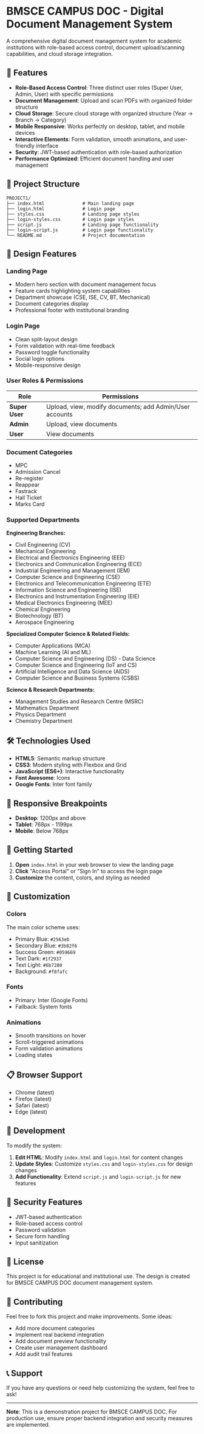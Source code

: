 # BMSCE CAMPUS DOC - Digital Document Management System

A comprehensive digital document management system for academic institutions with role-based access control, document upload/scanning capabilities, and cloud storage integration.

## 🚀 Features

- **Role-Based Access Control**: Three distinct user roles (Super User, Admin, User) with specific permissions
- **Document Management**: Upload and scan PDFs with organized folder structure
- **Cloud Storage**: Secure cloud storage with organized structure (Year → Branch → Category)
- **Mobile Responsive**: Works perfectly on desktop, tablet, and mobile devices
- **Interactive Elements**: Form validation, smooth animations, and user-friendly interface
- **Security**: JWT-based authentication with role-based authorization
- **Performance Optimized**: Efficient document handling and user management

## 📁 Project Structure

```
PROJECT1/
├── index.html              # Main landing page
├── login.html              # Login page
├── styles.css              # Landing page styles
├── login-styles.css        # Login page styles
├── script.js               # Landing page functionality
├── login-script.js         # Login page functionality
└── README.md               # Project documentation
```

## 🎨 Design Features

### Landing Page
- Modern hero section with document management focus
- Feature cards highlighting system capabilities
- Department showcase (CSE, ISE, CV, BT, Mechanical)
- Document categories display
- Professional footer with institutional branding

### Login Page
- Clean split-layout design
- Form validation with real-time feedback
- Password toggle functionality
- Social login options
- Mobile-responsive design

### User Roles & Permissions

| Role | Permissions |
|------|-------------|
| **Super User** | Upload, view, modify documents; add Admin/User accounts |
| **Admin** | Upload, view documents |
| **User** | View documents |

### Document Categories
- MPC
- Admission Cancel
- Re-register
- Reappear
- Fastrack
- Hall Ticket
- Marks Card

### Supported Departments

**Engineering Branches:**
- Civil Engineering (CV)
- Mechanical Engineering
- Electrical and Electronics Engineering (EEE)
- Electronics and Communication Engineering (ECE)
- Industrial Engineering and Management (IEM)
- Computer Science and Engineering (CSE)
- Electronics and Telecommunication Engineering (ETE)
- Information Science and Engineering (ISE)
- Electronics and Instrumentation Engineering (EIE)
- Medical Electronics Engineering (MEE)
- Chemical Engineering
- Biotechnology (BT)
- Aerospace Engineering

**Specialized Computer Science & Related Fields:**
- Computer Applications (MCA)
- Machine Learning (AI and ML)
- Computer Science and Engineering (DS) - Data Science
- Computer Science and Engineering (IoT and CS)
- Artificial Intelligence and Data Science (AIDS)
- Computer Science and Business Systems (CSBS)

**Science & Research Departments:**
- Management Studies and Research Centre (MSRC)
- Mathematics Department
- Physics Department
- Chemistry Department

## 🛠️ Technologies Used

- **HTML5**: Semantic markup structure
- **CSS3**: Modern styling with Flexbox and Grid
- **JavaScript (ES6+)**: Interactive functionality
- **Font Awesome**: Icons
- **Google Fonts**: Inter font family

## 📱 Responsive Breakpoints

- **Desktop**: 1200px and above
- **Tablet**: 768px - 1199px
- **Mobile**: Below 768px

## 🚀 Getting Started

1. **Open** `index.html` in your web browser to view the landing page
2. **Click** "Access Portal" or "Sign In" to access the login page
3. **Customize** the content, colors, and styling as needed

## 🎯 Customization

### Colors
The main color scheme uses:
- Primary Blue: `#2563eb`
- Secondary Blue: `#3b82f6`
- Success Green: `#059669`
- Text Dark: `#1f2937`
- Text Light: `#6b7280`
- Background: `#f8fafc`

### Fonts
- Primary: Inter (Google Fonts)
- Fallback: System fonts

### Animations
- Smooth transitions on hover
- Scroll-triggered animations
- Form validation animations
- Loading states

## 📋 Browser Support

- Chrome (latest)
- Firefox (latest)
- Safari (latest)
- Edge (latest)

## 🔧 Development

To modify the system:

1. **Edit HTML**: Modify `index.html` and `login.html` for content changes
2. **Update Styles**: Customize `styles.css` and `login-styles.css` for design changes
3. **Add Functionality**: Extend `script.js` and `login-script.js` for new features

## 🔐 Security Features

- JWT-based authentication
- Role-based access control
- Password validation
- Secure form handling
- Input sanitization

## 📄 License

This project is for educational and institutional use. The design is created for BMSCE CAMPUS DOC document management system.

## 🤝 Contributing

Feel free to fork this project and make improvements. Some ideas:
- Add more document categories
- Implement real backend integration
- Add document preview functionality
- Create user management dashboard
- Add audit trail features

## 📞 Support

If you have any questions or need help customizing the system, feel free to ask!

---

**Note**: This is a demonstration project for BMSCE CAMPUS DOC. For production use, ensure proper backend integration and security measures are implemented. 